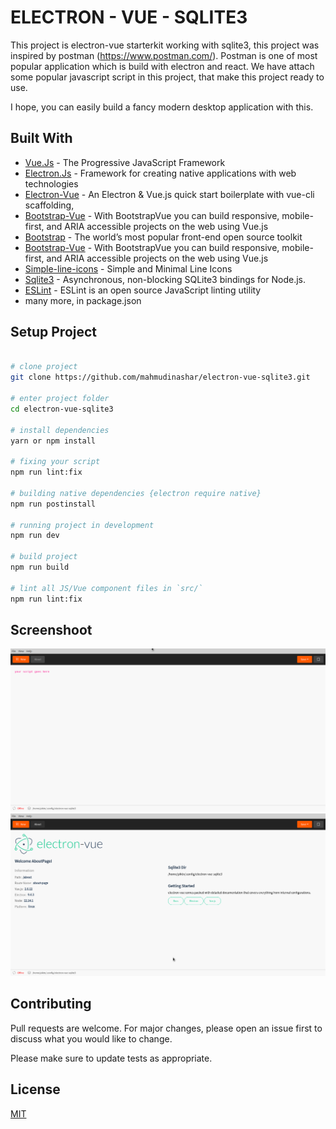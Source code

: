 # ELECTRON - VUE - SQLITE3
This project is electron-vue starterkit working with sqlite3, this project was inspired by postman (https://www.postman.com/). Postman is one of most popular application which is build with electron and react. We have attach some popular javascript script in this project, that make this project ready to use.

I hope, you can easily build a fancy modern desktop application with this.

## Built With
* [Vue.Js](https://vuejs.org/) - The Progressive JavaScript Framework 
* [Electron.Js](https://www.electronjs.org/) - Framework for creating native applications with web technologies
* [Electron-Vue](https://github.com/SimulatedGREG/electron-vue) - An Electron & Vue.js quick start boilerplate with vue-cli scaffolding,
* [Bootstrap-Vue](https://bootstrap-vue.org/) - With BootstrapVue you can build responsive, mobile-first, and ARIA accessible projects on the web using Vue.js
* [Bootstrap](https://getbootstrap.com/) - The world’s most popular front-end open source toolkit
* [Bootstrap-Vue](https://bootstrap-vue.org/) - With BootstrapVue you can build responsive, mobile-first, and ARIA accessible projects on the web using Vue.js
* [Simple-line-icons](https://simplelineicons.github.io/) -  Simple and Minimal Line Icons 
* [Sqlite3](https://www.npmjs.com/package/sqlite3) - Asynchronous, non-blocking SQLite3 bindings for Node.js.
* [ESLint](https://eslint.org/) - ESLint is an open source JavaScript linting utility
* many more, in package.json

## Setup Project

``` bash

# clone project
git clone https://github.com/mahmudinashar/electron-vue-sqlite3.git

# enter project folder
cd electron-vue-sqlite3

# install dependencies
yarn or npm install

# fixing your script
npm run lint:fix

# building native dependencies {electron require native}
npm run postinstall

# running project in development
npm run dev

# build project
npm run build

# lint all JS/Vue component files in `src/`
npm run lint:fix

```
## Screenshoot
![image](https://github.com/mahmudinashar/electron-vue-sqlite3/blob/master/screenshot/image1.png)
![image](https://github.com/mahmudinashar/electron-vue-sqlite3/blob/master/screenshot/image2.png)

## Contributing
Pull requests are welcome. For major changes, please open an issue first to discuss what you would like to change.

Please make sure to update tests as appropriate.

## License
[MIT](https://choosealicense.com/licenses/mit/)
